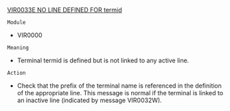 [VIR0033E NO LINE DEFINED FOR termid](https://virtel.readthedocs.io/en/latest/manuals/virtel/Virtel459MG/messages.html?highlight=VIR0033E#VIR0033E)

`Module`
- VIR0000

`Meaning`
- Terminal termid is defined but is not linked to any active line.

`Action`
- Check that the prefix of the terminal name is referenced in the definition of the appropriate line. This message is normal if the terminal is linked to an inactive line (indicated by message VIR0032W).
